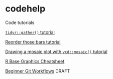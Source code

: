 # codehelp
Code tutorials

[`tidyr::gather()` tutorial](R/gather.md)

[Reorder those bars tutorial](R/reorder.md)

[Drawing a mosaic plot with `vcd::mosaic()` tutorial](R/mosaic.md)

[R Base Graphics Cheatsheet](R/BaseGraphicsCheatsheet.pdf)

[Beginner Git Workflows](gitworkflows.md) DRAFT
